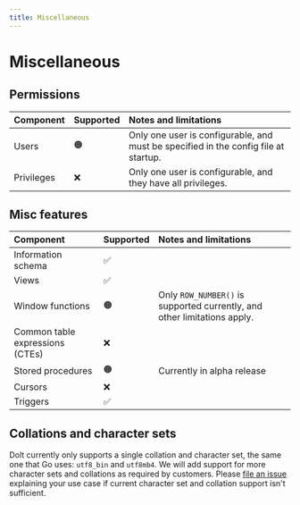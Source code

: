 ```yaml
---
title: Miscellaneous
---
```


# Miscellaneous

## Permissions

| Component  | Supported | Notes and limitations                                                               |
| :--------- | :-------- | :---------------------------------------------------------------------------------- |
| Users      | 🟠        | Only one user is configurable, and must be specified in the config file at startup. |
| Privileges | ❌        | Only one user is configurable, and they have all privileges.                        |

## Misc features

| Component                         | Supported | Notes and limitations                                                    |
| :-------------------------------- | :-------- | :----------------------------------------------------------------------- |
| Information schema                | ✅        |                                                                          |
| Views                             | ✅        |                                                                          |
| Window functions                  | 🟠        | Only `ROW_NUMBER()` is supported currently, and other limitations apply. |
| Common table expressions \(CTEs\) | ❌        |                                                                          |
| Stored procedures                 | 🟠        | Currently in alpha release                                               |
| Cursors                           | ❌        |                                                                          |
| Triggers                          | ✅        |                                                                          |

## Collations and character sets

Dolt currently only supports a single collation and character set, the same one that Go uses: `utf8_bin` and `utf8mb4`. We will add support for more character sets and collations as required by customers. Please [file an issue](https://github.com/dolthub/dolt/issues) explaining your use case if current character set and collation support isn't sufficient.
